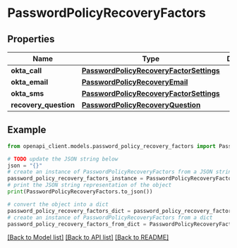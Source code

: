 # PasswordPolicyRecoveryFactors


## Properties

Name | Type | Description | Notes
------------ | ------------- | ------------- | -------------
**okta_call** | [**PasswordPolicyRecoveryFactorSettings**](PasswordPolicyRecoveryFactorSettings.md) |  | [optional] 
**okta_email** | [**PasswordPolicyRecoveryEmail**](PasswordPolicyRecoveryEmail.md) |  | [optional] 
**okta_sms** | [**PasswordPolicyRecoveryFactorSettings**](PasswordPolicyRecoveryFactorSettings.md) |  | [optional] 
**recovery_question** | [**PasswordPolicyRecoveryQuestion**](PasswordPolicyRecoveryQuestion.md) |  | [optional] 

## Example

```python
from openapi_client.models.password_policy_recovery_factors import PasswordPolicyRecoveryFactors

# TODO update the JSON string below
json = "{}"
# create an instance of PasswordPolicyRecoveryFactors from a JSON string
password_policy_recovery_factors_instance = PasswordPolicyRecoveryFactors.from_json(json)
# print the JSON string representation of the object
print(PasswordPolicyRecoveryFactors.to_json())

# convert the object into a dict
password_policy_recovery_factors_dict = password_policy_recovery_factors_instance.to_dict()
# create an instance of PasswordPolicyRecoveryFactors from a dict
password_policy_recovery_factors_from_dict = PasswordPolicyRecoveryFactors.from_dict(password_policy_recovery_factors_dict)
```
[[Back to Model list]](../README.md#documentation-for-models) [[Back to API list]](../README.md#documentation-for-api-endpoints) [[Back to README]](../README.md)


